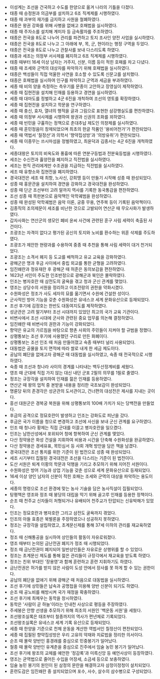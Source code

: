 - 이성계는 조선을 건국하고 수도를 한양으로 옮겨 나라의 기틀을 다졌다.
- 태종 때 승정원과 의금부를 설치하고 6조 직계제를 시행하였다.
- 태종 때 과부의 재가를 금지하고 사원을 철폐하였다.
- 태종은 왕권 강화를 위해 사병을 없애고 호패법을 실시하였다.
- 태종 때 주자소를 설치해 계미자 등 금속활자를 주조하였다.
- 태종은 전국을 8도로 나누어 관리를 파견하고 토지 조사인 양전 사업을 실시하였다.
- 태종은 전국을 8도로 나누고 그 아래에 부, 목, 군, 현이라는 행정 구역을 두었다.
- 태종은 전국을 8도로 나누고 관찰사를 보내 다스리도록 하였다.
- 태종과 세조는 의정부 서사제를 폐지하고 6조 직계제를 시행하였다.
- 태종 때부터 16세 이상 남자는 거주지, 신분, 이름 등이 적힌 호패를 차고 다녔다.
- 태종 때 조세와 군역의 대상자를 파악하기 위해 호패법을 실시하였다.
- 태종은 백성들이 직접 억울한 사연을 호소할 수 있도록 신문고를 설치했다.
- 태종은 호패법을 실시하여 인구를 파악하고 군역과 세금을 부과하였다.
- 세종 때 비의 양을 측정하는 측우기를 문종이 고안하고 장영실이 제작하였다.
- 세종 때 집현전을 설치해 인재를 등용하고 경연을 실시하였다.
- 세종 때 대마도를 정벌하고 4군 6진을 개척하여 조선의 영토를 확장하였다.
- 세종 때 집현전을 설치하고 학문을 연구하였다.
- 세종 때 충신, 효자, 열녀의 행적을 글과 그림으로 표현한 삼강행실도를 편찬하였다.
- 세종 때 의정부 서사제를 시행하여 왕권과 신권의 조화를 꾀하였다.
- 세종 때 빈민을 구휼하는 정책으로 춘대추납 제도인 의창제를 실시하였다.
- 세종 때 훈민정음이 창제되었으며 최초의 한글 작품인 '용비어천가'가 편찬되었다.
- 세종 때 역법서 '칠정산'과 의학서 '향약집성방'과 '의방유취'가 편찬되었다.
- 세종 때 이종무는 쓰시마섬을 정벌하였고, 최윤덕과 김종서는 4군 6진을 개척하였다.
- 세종대왕은 토지의 비옥도와 풍흉에 따른 연분구등법과 전분육등법을 시행하였다.
- 세조는 수신전과 휼양전을 폐지하고 직전법을 실시하였다.
- 세조는 현직 관리에게만 수조권을 지급하는 직전법을 실시하였다.
- 세조 때 유향소와 집현전을 폐지하였다.
- 경국대전은 세조 때 최항, 노사신, 강희맹 등이 만들기 시작해 성종 때 완성되었다.
- 성종 때 홍문관을 설치하여 경연을 강화하고 경국대전을 완성하였다.
- 성종 때 단군 조선부터 고려 말까지 역사를 기록한 동국통감을 편찬하였다.
- 조선 성종 때 목판본으로 음악책인 악학궤범을 완성하였다.
- 성종 때 완성된 악학궤범은 음악 이론, 궁중 무용, 연주복 등이 기록된 음악책이다.
- 김종직의 조의제문이 세조를 비난한 것으로 고발되어 연산군 때 무오사화가 발생하였다.
- 갑자사화는 연산군의 생모인 폐비 윤씨 사건에 관련된 훈구 사림 세력이 축출된 사건이다.
- 조광조는 자격이 없다고 평가된 공신의 토지와 노비를 환수하는 위훈 삭제를 주도하였다.
- 조광조가 제안한 현량과를 수용하여 중종 때 추천을 통해 사림 세력이 대거 천거되었다.
- 조광조는 소격서 폐지 등 도교를 배척하고 유교 교육을 강화하였다.
- 광해군은 명과 후금 사이에서 중립 외교를 통한 균형을 고려하였다.
- 임진왜란과 정유재란 후 광해군 때 허준은 동의보감을 편찬하였다.
- 1623년 서인이 주도한 인조반정으로 광해군과 북인은 몰락하였다.
- 인조는 병자호란 때 삼전도의 굴욕을 겪고 청과 군신 관계를 맺었다.
- 영조는 상당수의 서원을 정리하고 이조전랑의 권한을 약화시켰다.
- 수원화성은 정조가 사도 세자의 묘를 옮기면서 수원에 건설한 성이다.
- 군사적인 방어 기능을 갖춘 수원화성은 유네스코 세계 문화유산으로 등재되었다.
- 조선 후기에 김정호는 한반도 대동여지도를 제작하였다.
- 성균관은 고려 말기부터 조선 시대까지 있었던 최고의 국가 교육 기관이다.
- 비변사에서 조선 시대에 군사와 관련된 중요 업무를 의논해 결정하였다.
- 임진왜란 때 비변사의 권한과 기능이 강화되었다.
- 향약은 유교의 가르침을 바탕으로 향촌 사회의 주민들이 지켜야 할 규범을 정했다.
- 상평통보는 조선 후기에 사용했던 구리로 만든 화폐이다.
- 상평통보는 조선 인조 때 처음 만들어졌고 숙종 때부터 널리 사용되었다.
- 대동법은 공물을 토지 면적에 따라 쌀로 내게 한 세금 제도이다.
- 공납의 폐단을 없애고자 광해군 때 대동법을 실시하였고, 숙종 때 전국적으로 시행하였다.
- 숙종 때 조선과 청나라 사이의 경계를 나타내는 백두산정계비를 세웠다.
- 영조 때 군대에 직접 가지 않는 대신 내던 군포 2필의 의무를 1필로 줄였다.
- 정조는 규장각을 설치하여 인재를 젊은 인재를 등용하였다.
- 연산군 때 왕의 업적 중 본받을 내용을 정리한 국조보감이 완성되었다.
- 명륜당 뒤의 존경각은 성균관의 도서관이고, 건너편의 대성전은 제사를 지내는 곳이다.
- 흥선 대원군은 경복궁 복원을 위해 상평통보의 100배 가치가 되는 당백전을 만들었다.
- 후금의 공격으로 정묘호란이 발생하고 인조는 강화도로 피난을 갔다.
- 후금은 국가 이름을 청으로 변경하고 조선에 사신을 보내 군신 관계를 요구하였다.
- 인조 때 청나라 황제는 직접 군대를 이끌고 병자호란을 일으켰다.
- 인조는 남한산성에서 포위되어 청에 항복하여 군신 관계를 맺었다.
- 다산 정약용은 화성 건설을 지휘하여 비용과 시간을 단축해 수원화성을 완공하였다.
- 다산 정약용은 경세유표, 목민심서 등 사회 개혁 방안을 담은 책을 남겼다.
- 경국대전은 조선 통치를 위한 기준이 된 법전으로 성종 때 완성되었다.
- 세조 시기부터 집필된 경국대전은 조선을 다스리는 기준이 된 법전이다.
- 도산 서원은 퇴계 이황의 학문과 덕행을 기리고 추모하기 위해 지어진 서원이다.
- 수원화성은 방어 기능과 상업 기능을 갖춘 성으로 세계 문화유산으로 등재되었다.
- 16세 이상 양인 남자의 신분이 적힌 호패는 조세와 군역의 대상을 파악하는 용도이다.
- 세종의 명령으로 조선 환경에 맞는 농사 기술을 담은 농사직설이 집필되었다.
- 탕평책은 영조와 정조 때 붕당의 대립을 막기 위해 골고루 인재를 등용한 정책이다.
- 순조 때 천주교 신자들이 처형되거나 유배되어 천주교가 탄압되는 신유박해가 있었다.
- 인조는 정묘호란과 병자호란 그리고 삼전도 굴욕까지 겪었다.
- 인조의 아들 효종은 북벌론을 주장하였으나 성공하지 못하였다.
- 정조는 규장각을 설립하였고, 초계문신제를 통해 37세 이하의 관리를 재교육하였다.
- 정조 때 신해통공을 실시하여 상인들의 활동이 자유로워졌다.
- 영조 때부터 논의된 금난전권 폐지가 정조 때 시행되었다.
- 정조 때 금난전권이 폐지되어 일반상인들은 자유로운 상행위를 할 수 있었다.
- 정조는 초계문신 제도를 통해 젊은 관리들이 규장각에서 재교육을 받도록 하였다.
- 정조는 친위 부대인 '장용영'과 함께 훈련하고 훈련 지휘하기도 하였다.
- 금난전권은 허가를 받지 않은 사람이 도성 안에서 장사를 못 하게 할 수 있는 권한이다.
- 공납의 폐단을 없애기 위해 광해군 때 처음으로 대동법을 실시하였다.
- 조선 후기에 상민들은 납속과 공명첩을 이용해 양반 신분이 되기도 하였다.
- 순조 때 공노비를 해방시켜 국가 재정을 확충하였다.
- 조선 후기에 최제우는 동학을 창시하였다.
- 동학은 '사람이 곧 하늘'이라는 인내천 사상으로 평등을 주장하였다.
- 주세붕은 안향 선생을 추모하기 위해 최초의 서원인 '백운동 서원'을 세웠다.
- 조선왕조실록은 태조부터 철종까지의 역사가 편년체로 기록되었다.
- 조선왕조실록은 유네스코 세계 기록 유산으로 등재되었다.
- 세종 때 한양을 기준으로 천체 운동을 계산한 역법서인 칠정산이 편찬되었다.
- 세종 때 집필된 향약집성방은 우리 고유의 약재와 치료법을 정리한 의서이다.
- 순조 때 몰락 양반인 홍경래를 중심으로 민중봉기가 일어났다.
- 철종 때 몰락 양반인 유계춘을 중심으로 진주에서 임술 농민 봉기가 일어났다.
- 조선 후기에 왕조의 교체를 예언한 '정감록'과 미륵신앙 등 예언사상이 등장하였다.
- 영조는 균역법으로 줄어든 수입을 어장세, 소금세 등으로 보충하였다.
- 임술 농민 봉기의 원인이 된 삼정의 문란을 해결하고자 삼정이정청이 설치되었다.
- 훈련도감은 임진왜란 중 설치되었으며 포수, 사수, 살수의 삼수병으로 구성되었다.